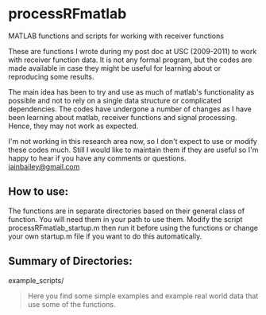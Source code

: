 processRFmatlab
===============

MATLAB functions and scripts for working with receiver functions

These are functions I wrote during my post doc at USC (2009-2011) to
work with receiver function data.  It is not any formal program, but
the codes are made available in case they might be useful for learning
about or reproducing some results.

The main idea has been to try and use as much of matlab's
functionality as possible and not to rely on a single data structure
or complicated dependencies.  The codes have undergone a number of
changes as I have been learning about matlab, receiver functions and
signal processing.  Hence, they may not work as expected.

I'm not working in this research area now, so I don't expect to use or
modify these codes much.  Still I would like to maintain them if they
are useful so I'm happy to hear if you have any comments or questions.
iainbailey@gmail.com


How to use:
-----------

The functions are in separate directories based on their general class
of function.  You will need them in your path to use them. Modify the
script processRFmatlab_startup.m then run it before using the
functions or change your own startup.m file if you want to do this
automatically.


Summary of Directories:
-----------------------

example_scripts/

> Here you find some simple examples and example real world data that
use some of the functions.
